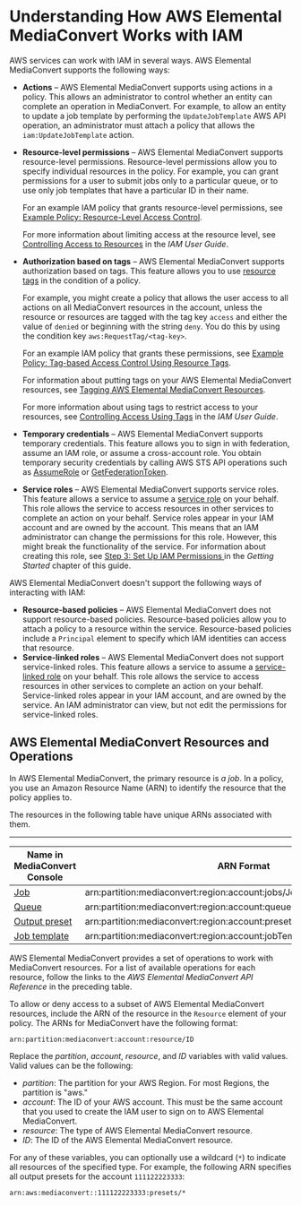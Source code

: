 # Understanding How AWS Elemental MediaConvert Works with IAM<a name="auth_access_service-with-iam"></a>

AWS services can work with IAM in several ways\. AWS Elemental MediaConvert supports the following ways:
+ **Actions** – AWS Elemental MediaConvert supports using actions in a policy\. This allows an administrator to control whether an entity can complete an operation in MediaConvert\. For example, to allow an entity to update a job template by performing the `UpdateJobTemplate` AWS API operation, an administrator must attach a policy that allows the `iam:UpdateJobTemplate` action\. 
+ **Resource\-level permissions** – AWS Elemental MediaConvert supports resource\-level permissions\. Resource\-level permissions allow you to specify individual resources in the policy\. For example, you can grant permissions for a user to submit jobs only to a particular queue, or to use only job templates that have a particular ID in their name\.

  For an example IAM policy that grants resource\-level permissions, see [Example Policy: Resource\-Level Access Control](example-policies.md#example-policy-resource-level-access-control)\.

  For more information about limiting access at the resource level, see [Controlling Access to Resources](https://docs.aws.amazon.com/IAM/latest/UserGuide/access_controlling.html#access_controlling-resources) in the *IAM User Guide*\.
+ **Authorization based on tags** – AWS Elemental MediaConvert supports authorization based on tags\. This feature allows you to use [resource tags](https://docs.aws.amazon.com/awsconsolehelpdocs/latest/gsg/tag-editor.html) in the condition of a policy\. 

  For example, you might create a policy that allows the user access to all actions on all MediaConvert resources in the account, unless the resource or resources are tagged with the tag key `access` and either the value of `denied` or beginning with the string `deny`\. You do this by using the condition key `aws:RequestTag/<tag-key>`\. 

  For an example IAM policy that grants these permissions, see [Example Policy: Tag\-based Access Control Using Resource Tags](example-policies.md#example-policy-tag-based-access-control-using-resource-tags)\.

  For information about putting tags on your AWS Elemental MediaConvert resources, see [Tagging AWS Elemental MediaConvert Resources](tagging-mediaconvert-resources.md)\.

  For more information about using tags to restrict access to your resources, see [Controlling Access Using Tags](https://docs.aws.amazon.com/IAM/latest/UserGuide/access_tags.html) in the *IAM User Guide*\.
+ **Temporary credentials** – AWS Elemental MediaConvert supports temporary credentials\. This feature allows you to sign in with federation, assume an IAM role, or assume a cross\-account role\. You obtain temporary security credentials by calling AWS STS API operations such as [AssumeRole](https://docs.aws.amazon.com/STS/latest/APIReference/API_AssumeRole.html) or [GetFederationToken](https://docs.aws.amazon.com/STS/latest/APIReference/API_GetFederationToken.html)\. 
+ **Service roles** – AWS Elemental MediaConvert supports service roles\. This feature allows a service to assume a [service role](https://docs.aws.amazon.com/IAM/latest/UserGuide/id_roles_terms-and-concepts.html#iam-term-service-role) on your behalf\. This role allows the service to access resources in other services to complete an action on your behalf\. Service roles appear in your IAM account and are owned by the account\. This means that an IAM administrator can change the permissions for this role\. However, this might break the functionality of the service\. For information about creating this role, see [Step 3: Set Up IAM Permissions ](iam-role.md) in the *Getting Started* chapter of this guide\.

AWS Elemental MediaConvert doesn't support the following ways of interacting with IAM:
+ **Resource\-based policies** – AWS Elemental MediaConvert does not support resource\-based policies\. Resource\-based policies allow you to attach a policy to a resource within the service\. Resource\-based policies include a `Principal` element to specify which IAM identities can access that resource\. 
+ **Service\-linked roles** – AWS Elemental MediaConvert does not support service\-linked roles\. This feature allows a service to assume a [service\-linked role](https://docs.aws.amazon.com/IAM/latest/UserGuide/id_roles_terms-and-concepts.html#iam-term-service-linked-role) on your behalf\. This role allows the service to access resources in other services to complete an action on your behalf\. Service\-linked roles appear in your IAM account, and are owned by the service\. An IAM administrator can view, but not edit the permissions for service\-linked roles\.

## AWS Elemental MediaConvert Resources and Operations<a name="mediaconvert-resources-and-operations"></a>

In AWS Elemental MediaConvert, the primary resource is *a job*\. In a policy, you use an Amazon Resource Name \(ARN\) to identify the resource that the policy applies to\.

The resources in the following table have unique ARNs associated with them\. 


****  

| Name in MediaConvert Console | ARN Format | 
| --- | --- | 
| [Job]( https://docs.aws.amazon.com/mediaconvert/latest/apireference/jobs.html) | arn:partition:mediaconvert:region:account:jobs/JobId | 
| [Queue]( https://docs.aws.amazon.com/mediaconvert/latest/apireference/queues.html) | arn:partition:mediaconvert:region:account:queues/QueueName | 
| [Output preset]( https://docs.aws.amazon.com/mediaconvert/latest/apireference/presets.html) | arn:partition:mediaconvert:region:account:presets/PresetName | 
| [Job template]( https://docs.aws.amazon.com/mediaconvert/latest/apireference/jobtemplates.html) | arn:partition:mediaconvert:region:account:jobTemplates/JobTemplateName | 

AWS Elemental MediaConvert provides a set of operations to work with MediaConvert resources\. For a list of available operations for each resource, follow the links to the *AWS Elemental MediaConvert API Reference* in the preceding table\.

To allow or deny access to a subset of AWS Elemental MediaConvert resources, include the ARN of the resource in the `Resource` element of your policy\. The ARNs for MediaConvert have the following format:

```
arn:partition:mediaconvert:account:resource/ID
```

Replace the *partition*, *account*, *resource*, and *ID* variables with valid values\. Valid values can be the following:
+ *partition*: The partition for your AWS Region\. For most Regions, the partition is "aws\."
+ *account*: The ID of your AWS account\. This must be the same account that you used to create the IAM user to sign on to AWS Elemental MediaConvert\.
+ *resource*: The type of AWS Elemental MediaConvert resource\. 
+ *ID*: The ID of the AWS Elemental MediaConvert resource\.

For any of these variables, you can optionally use a wildcard \(`*`\) to indicate all resources of the specified type\. For example, the following ARN specifies all output presets for the account `111122223333`:

```
arn:aws:mediaconvert::111122223333:presets/*
```